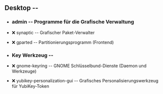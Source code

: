 ##  Desktop  -- 

- ###  admin -- Programme für die Grafische Verwaltung

[//]: # (Carsten: Das ist meiner Meinung nach das benutzerfreundlichste Paketmanager-Frontend)
- :x:  synaptic  -- Grafischer Paket-Verwalter

- :x:  gparted  --		Partitionierungsprogramm (Frontend)

- ###  Key Werkzeug  -- 

- :x:  gnome-keyring  --  GNOME Schlüsselbund-Dienste (Daemon und Werkzeuge)
- :x:  yubikey-personalization-gui  -- Grafisches Personalisierungswerkzeug für YubiKey-Token 
